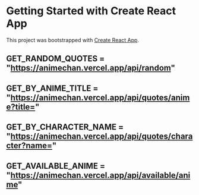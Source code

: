# Getting Started with Create React App

This project was bootstrapped with [Create React App](https://github.com/facebook/create-react-app).

## GET_RANDOM_QUOTES = "https://animechan.vercel.app/api/random"

## GET_BY_ANIME_TITLE = "https://animechan.vercel.app/api/quotes/anime?title="

## GET_BY_CHARACTER_NAME = "https://animechan.vercel.app/api/quotes/character?name="

## GET_AVAILABLE_ANIME = "https://animechan.vercel.app/api/available/anime"
